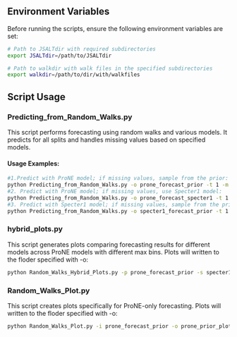 ## Environment Variables

Before running the scripts, ensure the following environment variables are set:

```bash
# Path to JSALTdir with required subdirectories
export JSALTdir=/path/to/JSALTdir

# Path to walkdir with walk files in the specified subdirectories
export walkdir=/path/to/dir/with/walkfiles
```

## Script Usage

### Predicting_from_Random_Walks.py

This script performs forecasting using random walks and various models. It predicts for all splits and handles missing values based on specified models.

#### Usage Examples:

   
```bash
#1.Predict with ProNE model; if missing values, sample from the prior:
python Predicting_from_Random_Walks.py -o prone_forecast_prior -t 1 -m prone_prior
#2. Predict with ProNE model; if missing values, use Specter1 model:
python Predicting_from_Random_Walks.py -o prone_forecast_specter1 -t 1 -m prone_specter1
#3. Predict with Specter1 model; if missing values, sample from the prior:
python Predicting_from_Random_Walks.py -o specter1_forecast_prior -t 1 -m specter1_prior   
 ```

### hybrid_plots.py

This script generates plots comparing forecasting results for different models across ProNE models with different max bins. Plots will written to the floder specified with -o:

```bash
python Random_Walks_Hybrid_Plots.py -p prone_forecast_prior -s specter1_forecast_prior -ps prone_forecast_specter1 -o comparing_forecasting_timesteps
```

### Random_Walks_Plot.py

This script creates plots specifically for ProNE-only forecasting. Plots will written to the floder specified with -o:
```bash
python Random_Walks_Plot.py -i prone_forecast_prior -o prone_prior_plots/
```